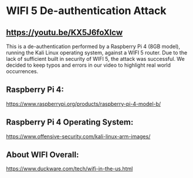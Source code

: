 # WIFI 5 De-authentication Attack
## https://youtu.be/KX5J6foXIcw
This is a de-authentication performed by a Raspberry Pi 4 (8GB model), running the Kali Linux operating system, against a WIFI 5 router. Due to the lack of sufficient built in security of WIFI 5, the attack was successful. We decided to keep typos and errors in our video to highlight real world occurrences. 
## Raspberry Pi 4:
https://www.raspberrypi.org/products/raspberry-pi-4-model-b/
## Raspberry Pi 4 Operating System: 
https://www.offensive-security.com/kali-linux-arm-images/
## About WIFI Overall:
https://www.duckware.com/tech/wifi-in-the-us.html
